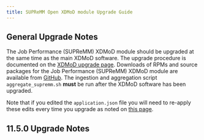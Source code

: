 ```yaml
---
title: SUPReMM Open XDMoD module Upgrade Guide
---
```


General Upgrade Notes
---------------------

The Job Performance (SUPReMM) XDMoD module should be upgraded at the same time as the main XDMoD
software. The upgrade procedure is documented on the [XDMoD upgrade
page](https://open.xdmod.org/upgrade.html). Downloads of RPMs and source
packages for the Job Performance (SUPReMM) XDMoD module are available from
[GitHub][github-latest-release]. The ingestion and aggregation
script `aggregate_supremm.sh` **must** be run after the XDMoD software has been
upgraded.

Note that if you edited the `application.json` file you will need to re-apply
these edits every time you upgrade as noted on [this page](customization.md).

11.5.0 Upgrade Notes
--------------------

[github-latest-release]: https://github.com/ubccr/xdmod-supremm/releases/latest

